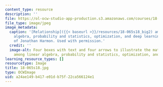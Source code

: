 ```yaml
---
content_type: resource
description: ''
file: https://ol-ocw-studio-app-production.s3.amazonaws.com/courses/18-065-matrix-methods-in-data-analysis-signal-processing-and-machine-learning-spring-2018/a24ae149b417e01db75f22ca566124e1_18-065s18.jpg
file_type: image/jpeg
image_metadata:
  caption: '[Relationship]({{< baseurl >}}/resources/18-065s18_big2) among linear
    algebra, probability and statistics, optimization, and deep learning. Courtesy
    of Jonathan Harmon. Used with permission.'
  credit: ''
  image-alt: Four boxes with text and four arrows to illustrate the math relationship
    among linear algebra, probability and statistics, optimization, and deep learning.
learning_resource_types: []
resourcetype: Image
title: 18-065s18.jpg
type: OCWImage
uid: a24ae149-b417-e01d-b75f-22ca566124e1
---
```

